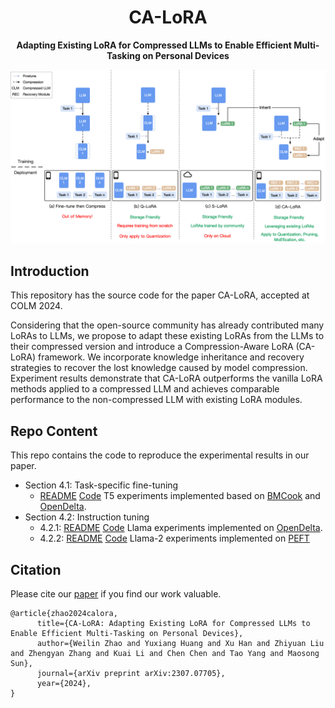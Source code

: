<div align="center">

<h1>CA-LoRA</h1>

**Adapting Existing LoRA for Compressed LLMs to Enable Efficient Multi-Tasking on Personal Devices**
</div>

![](design.jpg)

## Introduction

This repository has the source code for the paper CA-LoRA, accepted at COLM 2024.

Considering that the open-source community has already contributed many LoRAs to LLMs, we propose to adapt these existing LoRAs from the LLMs to their compressed version and introduce a Compression-Aware LoRA (CA-LoRA) framework. We incorporate knowledge inheritance and recovery strategies to recover the lost knowledge caused by model compression. Experiment results demonstrate that CA-LoRA outperforms the vanilla LoRA methods applied to a compressed LLM and achieves comparable performance to the non-compressed LLM with existing LoRA modules. 

## Repo Content

This repo contains the code to reproduce the experimental results in our paper. 
- Section 4.1: Task-specific fine-tuning
  - [README](src/section-4.1/README.md) [Code](src/section-4.1) T5 experiments implemented based on [BMCook](https://github.com/OpenBMB/BMCook) and [OpenDelta](https://github.com/thunlp/OpenDelta).
- Section 4.2: Instruction tuning
  - 4.2.1: [README](src/section-4.2.1/README.md) [Code](src/section-4.2.1) Llama experiments implemented on [OpenDelta](https://github.com/thunlp/OpenDelta).
  - 4.2.2: [README](src/section-4.2.2/README.md) [Code](src/section-4.2.2) Llama-2 experiments implemented on [PEFT](https://github.com/huggingface/peft)

## Citation

Please cite our [paper](https://arxiv.org/pdf/2307.07705) if you find our work valuable.

```
@article{zhao2024calora,
      title={CA-LoRA: Adapting Existing LoRA for Compressed LLMs to Enable Efficient Multi-Tasking on Personal Devices}, 
      author={Weilin Zhao and Yuxiang Huang and Xu Han and Zhiyuan Liu and Zhengyan Zhang and Kuai Li and Chen Chen and Tao Yang and Maosong Sun},
      journal={arXiv preprint arXiv:2307.07705},
      year={2024}, 
}
```
